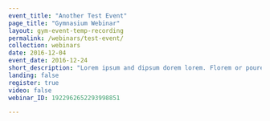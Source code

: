 ```yaml
---
event_title: "Another Test Event"
page_title: "Gymnasium Webinar"
layout: gym-event-temp-recording
permalink: /webinars/test-event/
collection: webinars
date: 2016-12-04
event_date: 2016-12-24
short_description: "Lorem ipsum and dipsum dorem lorem. Florem or pourem he said."
landing: false
register: true
video: false
webinar_ID: 1922962652293998851

---
```

